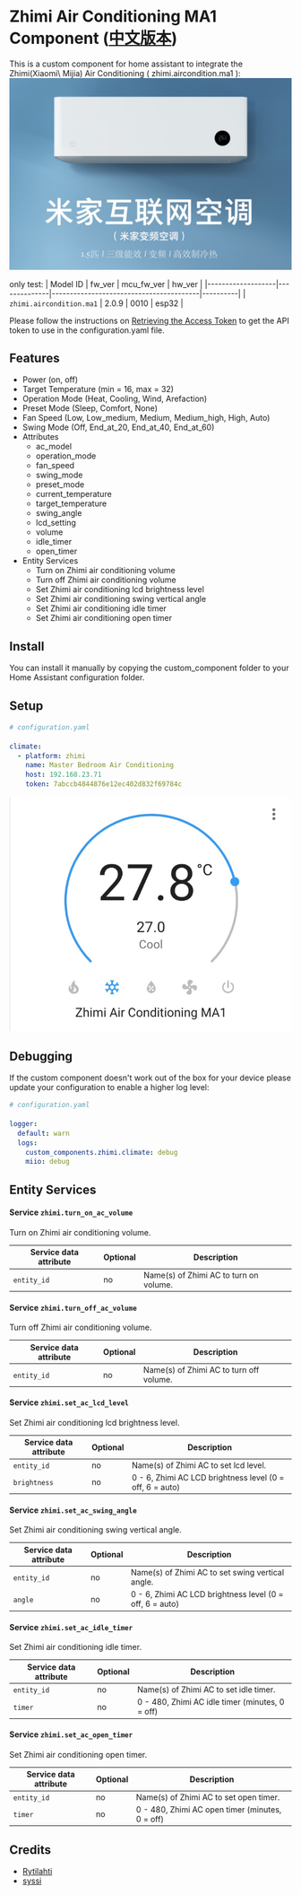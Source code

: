 # Zhimi Air Conditioning MA1 Component ([中文版本](README_CN.md))

This is a custom component for home assistant to integrate the Zhimi(Xiaomi\ Mijia) Air Conditioning ( zhimi.aircondition.ma1 ):
![Image text](zhimi.aircondition.ma1.jpg)

only test:
| Model ID          | fw_ver | mcu_fw_ver                            | hw_ver    |
|-------------------|--------------|-----------------------------------------|----------|
| `zhimi.aircondition.ma1`    | 2.0.9     | 0010        | esp32   |

Please follow the instructions on [Retrieving the Access Token](https://www.home-assistant.io/components/vacuum.xiaomi_miio/#retrieving-the-access-token) to get the API token to use in the configuration.yaml file.

## Features

* Power (on, off)
* Target Temperature (min = 16, max = 32)
* Operation Mode (Heat, Cooling, Wind, Arefaction)
* Preset Mode (Sleep, Comfort, None)
* Fan Speed (Low, Low_medium, Medium, Medium_high, High, Auto)
* Swing Mode (Off, End_at_20, End_at_40, End_at_60)
* Attributes
  - ac_model
  - operation_mode
  - fan_speed
  - swing_mode
  - preset_mode
  - current_temperature
  - target_temperature
  - swing_angle
  - lcd_setting
  - volume
  - idle_timer
  - open_timer
* Entity Services
  - Turn on Zhimi air conditioning volume
  - Turn off Zhimi air conditioning volume
  - Set Zhimi air conditioning lcd brightness level
  - Set Zhimi air conditioning swing vertical angle
  - Set Zhimi air conditioning idle timer
  - Set Zhimi air conditioning open timer
  
## Install

You can install it manually by copying the custom_component folder to your Home Assistant configuration folder.


## Setup

```yaml
# configuration.yaml

climate:
  - platform: zhimi
    name: Master Bedroom Air Conditioning
    host: 192.168.23.71
    token: 7abccb4844876e12ec402d832f69784c
```

![Image text](climate.jpg)

## Debugging

If the custom component doesn't work out of the box for your device please update your configuration to enable a higher log level:

```yaml
# configuration.yaml

logger:
  default: warn
  logs:
    custom_components.zhimi.climate: debug
    miio: debug
```

## Entity Services

#### Service `zhimi.turn_on_ac_volume`

Turn on Zhimi air conditioning volume.

| Service data attribute    | Optional | Description                                                          |
|---------------------------|----------|----------------------------------------------------------------------|
| `entity_id`               |       no | Name(s) of Zhimi AC to turn on volume.               |

#### Service `zhimi.turn_off_ac_volume`

Turn off Zhimi air conditioning volume.

| Service data attribute    | Optional | Description                                                          |
|---------------------------|----------|----------------------------------------------------------------------|
| `entity_id`               |       no | Name(s) of Zhimi AC to turn off volume.               |

#### Service `zhimi.set_ac_lcd_level`

Set Zhimi air conditioning lcd brightness level.

| Service data attribute    | Optional | Description                                                          |
|---------------------------|----------|----------------------------------------------------------------------|
| `entity_id`               |       no | Name(s) of Zhimi AC to set lcd level.               |
| `brightness`               |       no | 0 - 6, Zhimi AC LCD brightness level (0 = off, 6 = auto)               |

#### Service `zhimi.set_ac_swing_angle`

Set Zhimi air conditioning swing vertical angle.

| Service data attribute    | Optional | Description                                                          |
|---------------------------|----------|----------------------------------------------------------------------|
| `entity_id`               |       no | Name(s) of Zhimi AC to set swing vertical angle.               |
| `angle`               |       no | 0 - 6, Zhimi AC LCD brightness level (0 = off, 6 = auto)               |

#### Service `zhimi.set_ac_idle_timer`

Set Zhimi air conditioning idle timer.

| Service data attribute    | Optional | Description                                                          |
|---------------------------|----------|----------------------------------------------------------------------|
| `entity_id`               |       no | Name(s) of Zhimi AC to set idle timer.               |
| `timer`               |       no | 0 - 480, Zhimi AC idle timer (minutes, 0 = off)               |

#### Service `zhimi.set_ac_open_timer`

Set Zhimi air conditioning open timer.

| Service data attribute    | Optional | Description                                                          |
|---------------------------|----------|----------------------------------------------------------------------|
| `entity_id`               |       no | Name(s) of Zhimi AC to set open timer.               |
| `timer`               |       no | 0 - 480, Zhimi AC open timer (minutes, 0 = off)               |

## Credits

* [Rytilahti](https://github.com/rytilahti/python-miio)
* [syssi](https://github.com/syssi/xiaomi_airconditioningcompanion)

